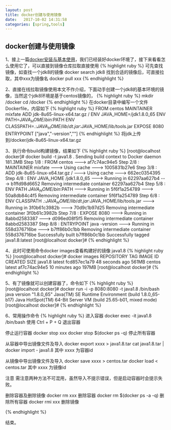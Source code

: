 ```yaml
---
layout: post
title: docker创建与使用镜像
date:   2017-10-02 14:31:58
categories: [spring,tools]
---
```


## docker创建与使用镜像

1、接上一篇<a href="/spring/tools/2017/10/01/docker-install.html">docker安装与基本使用</a>，我们已经装好docker环境了，接下来看看怎么使用它了，可以直接到镜像仓库拉取直接使用
{% highlight ruby %}
可先查找镜像，如查找一个jdk8的镜像
docker search jdk8
找到合适的镜像后，可直接拉取，其中xxx为镜像名
docker pull xxx
{% endhighlight %}

2、直接在线拉取镜像使用本文不作介绍，下面动手创建一个jdk8的基本环境的镜像，当然这个jdk8环境是基于centos镜像的，
{% highlight ruby %}
mkdir /docker
cd /docker
{% endhighlight %}
在docker目录中编写一个文件Dockerfile，内容如下
{% highlight ruby %}
FROM centos
MAINTAINER mixfate
ADD jdk-8u65-linux-x64.tar.gz /
ENV JAVA_HOME=/jdk1.8.0_65
ENV PATH=$JAVA_HOME/bin:$PATH
ENV CLASSPATH=.:$JAVA_HOME/lib/dt.jar:$JAVA_HOME/lib/tools.jar
EXPOSE 8080
ENTRYPOINT ["java","-version",""]
{% endhighlight %}
将jdk上传到/docker/jdk-8u65-linux-x64.tar.gz

3、执行命令build构建镜像，结果如下
{% highlight ruby %}
[root@localhost docker]# docker build -t java1.8 .
Sending build context to Docker daemon  181.3MB
Step 1/8 : FROM centos
 ---> af7c74ac94e5
Step 2/8 : MAINTAINER mixfate
 ---> Using cache
 ---> 1005831b27e6
Step 3/8 : ADD jdk-8u65-linux-x64.tar.gz /
 ---> Using cache
 ---> 662ec0354395
Step 4/8 : ENV JAVA_HOME /jdk1.8.0_65
 ---> Running in 62297aa627b4
 ---> b1ffd98d6652
Removing intermediate container 62297aa627b4
Step 5/8 : ENV PATH $JAVA_HOME/bin:$PATH
 ---> Running in 5f6f1a254789
 ---> 50a8db84c4f5
Removing intermediate container 5f6f1a254789
Step 6/8 : ENV CLASSPATH .:$JAVA_HOME/lib/dt.jar:$JAVA_HOME/lib/tools.jar
 ---> Running in 3f0b61c3982b
 ---> 70d9c1b97d25
Removing intermediate container 3f0b61c3982b
Step 7/8 : EXPOSE 8080
 ---> Running in 8abbd2583387
 ---> d096ed08f5f5
Removing intermediate container 8abbd2583387
Step 8/8 : ENTRYPOINT java -version 
 ---> Running in 558d376716be
 ---> b7ff86b0c1bb
Removing intermediate container 558d376716be
Successfully built b7ff86b0c1bb
Successfully tagged java1.8:latest
[root@localhost docker]#
{% endhighlight %}

4、此时可使用命令docker images查看构建好的镜像 java1.8
{% highlight ruby %}
[root@localhost docker]# docker images
REPOSITORY          TAG                 IMAGE ID            CREATED             SIZE
java1.8             latest              fcd857ec1a79        48 seconds ago      561MB
centos              latest              af7c74ac94e5        10 minutes ago      197MB
[root@localhost docker]# 
{% endhighlight %}

5、有了镜像就可以创建容器了，命令如下
{% highlight ruby %}
[root@localhost docker]# docker run -i -p 8080:8080 -t java1.8 /bin/bash
java version "1.8.0_65"
Java(TM) SE Runtime Environment (build 1.8.0_65-b17)
Java HotSpot(TM) 64-Bit Server VM (build 25.65-b01, mixed mode)
[root@localhost docker]#
{% endhighlight %}

6、常用操作命令
{% highlight ruby %}
进入容器
docker exec -it java1.8 /bin/bash
使用 Ctrl + P + Q 退出容器

停止运行容器
docker stop xxx
docker stop $(docker ps -q) 停止所有容器

从容器中导出镜像文件及导入
docker export xxxx > java1.8.tar
cat java1.8.tar | docker import - java1.8
其中 xxxx 为容器id

从镜像中导出镜像文件及导入
docker save xxxx > centos.tar
docker load < centos.tar
其中 xxxx 为镜像id

注意
需注意两种方法不可混用，虽然导入不提示错误，但是启动容器时会提示失败。

删除容器及删除镜像
docker rm xxx 删除容器
docker rm $(docker ps -a -q) 删除所有容器
docker rmi xxx 删除镜像


{% endhighlight %}


结束。
